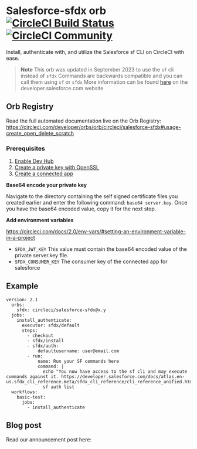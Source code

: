 # Salesforce-sfdx orb [![CircleCI Build Status](https://circleci.com/gh/CircleCI-Public/orb-starter-kit.svg?style=shield "CircleCI Build Status")](https://circleci.com/gh/CircleCI-Public/orb-starter-kit) [![CircleCI Community](https://img.shields.io/badge/community-CircleCI%20Discuss-343434.svg)](https://discuss.circleci.com/c/ecosystem/orbs)

Install, authenticate with, and utilize the Salesforce sf CLI on CircleCI with ease.

> **Note**
> This orb was updated in September 2023 to use the `sf` cli instead of `sfdx`
> Commands are backwards compatible and you can call them using `sf` or `sfdx`
> More information can be found [here](https://developer.salesforce.com/docs/atlas.en-us.sfdx_setup.meta/sfdx_setup/sfdx_setup_move_to_sf_v2.htm) on the developer.salesforce.com website

## Orb Registry

Read the full automated documentation live on the Orb Registry: https://circleci.com/developer/orbs/orb/circleci/salesforce-sfdx#usage-create_open_delete_scratch

### Prerequisites

1. [Enable Dev Hub](https://help.salesforce.com/s/articleView?id=sf.sfdx_setup_enable_devhub.htm&type=5)
2. [Create a private key with OpenSSL](https://developer.salesforce.com/docs/atlas.en-us.sfdx_dev.meta/sfdx_dev/sfdx_dev_auth_key_and_cert.htm)
3. [Create a connected app](https://developer.salesforce.com/docs/atlas.en-us.sfdx_dev.meta/sfdx_dev/sfdx_dev_auth_connected_app.htm)

**Base64 encode your private key**

Navigate to the directory containing the self signed certificate files you created earlier and enter the following command: `base64 server.key`. Once you have the base64 encoded value, copy it for the next step.

**Add environment variables**

https://circleci.com/docs/2.0/env-vars/#setting-an-environment-variable-in-a-project

- `SFDX_JWT_KEY`
  This value must contain the base64 encoded value of the private server.key file.
- `SFDX_CONSUMER_KEY`
  The consumer key of the connected app for salesforce

## Example

```
version: 2.1
  orbs:
    sfdx: circleci/salesforce-sfdx@x.y
  jobs:
    install_authenticate:
      executor: sfdx/default
      steps:
        - checkout
        - sfdx/install
        - sfdx/auth:
            defaultusername: user@email.com
        - run:
            name: Run your SF commands here
            command: |
              echo "You now have access to the sf cli and may execute commands against it. https://developer.salesforce.com/docs/atlas.en-us.sfdx_cli_reference.meta/sfdx_cli_reference/cli_reference_unified.htm"
              sf auth list
  workflows:
    basic-test:
      jobs:
        - install_authenticate

```

## Blog post

Read our announcement post here:
